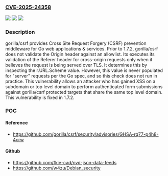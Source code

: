 ### [CVE-2025-24358](https://cve.mitre.org/cgi-bin/cvename.cgi?name=CVE-2025-24358)
![](https://img.shields.io/static/v1?label=Product&message=csrf&color=blue)
![](https://img.shields.io/static/v1?label=Version&message=%3C%201.7.3%20&color=brightgreen)
![](https://img.shields.io/static/v1?label=Vulnerability&message=CWE-352%3A%20Cross-Site%20Request%20Forgery%20(CSRF)&color=brightgreen)

### Description

gorilla/csrf provides Cross Site Request Forgery (CSRF) prevention middleware for Go web applications & services. Prior to 1.7.2, gorilla/csrf does not validate the Origin header against an allowlist. Its executes its validation of the Referer header for cross-origin requests only when it believes the request is being served over TLS. It determines this by inspecting the r.URL.Scheme value. However, this value is never populated for "server" requests per the Go spec, and so this check does not run in practice. This vulnerability allows an attacker who has gained XSS on a subdomain or top level domain to perform authenticated form submissions against gorilla/csrf protected targets that share the same top level domain. This vulnerability is fixed in 1.7.2.

### POC

#### Reference
- https://github.com/gorilla/csrf/security/advisories/GHSA-rq77-p4h8-4crw

#### Github
- https://github.com/fkie-cad/nvd-json-data-feeds
- https://github.com/w4zu/Debian_security

